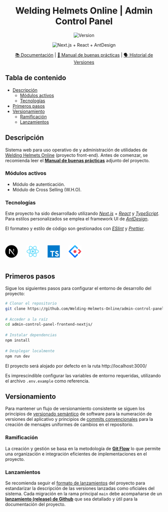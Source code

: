<h1 align="center">Welding Helmets Online | Admin Control Panel</h1>

<div align="center">
  <p style="text-align: center;">
  <img alt="Version" src="https://img.shields.io/badge/version-0.1.0-blue.svg?cacheSeconds=2592000" />

  ![Next.js + React + AntDesign][main-screen]

  [📚 Documentación][docs_link] | [📖 Manual de buenas prácticas][manual_link] | [🗣 Historial de Versiones][version_history_link]
</div>

## Tabla de contenido

- [Descripción](#descripción)
  - [Módulos activos](#módulos-activos)
  - [Tecnologías](#tecnologías)
- [Primeros pasos](#primeros-pasos)
- [Versionamiento](#versionamiento)
  - [Ramificación](#ramificación)
  - [Lanzamientos](#lanzamientos)


## Descripción

Sistema web para uso operativo de y administración de utilidades de [Welding Helmets Online][who_link] (proyecto front-end). Antes de comenzar, se recomienda leer el **[Manual de buenas prácticas][manual_link]** adjunto del proyecto.

### Módulos activos

- Módulo de autenticación.
- Módulo de Cross Selling (W.H.O).

### Tecnologías

Este proyecto ha sido desarrollado utilizando _[Next.js][nextjs_link]_ + _[React][react_link]_ y _[TypeScript][typescript_link]_. Para estilos personalizados se emplea el framework UI de _[AntDesign][antd_link]_.

El formateo y estilo de código son gestionados con _[ESlint][eslint_link]_ y _[Prettier][prettier_link]_.

&nbsp;
<div style="display: inline_block">
  <img align="center" alt="react-icon" height="40" width="40" src="https://raw.githubusercontent.com/devicons/devicon/master/icons/nextjs/nextjs-original.svg">
  &nbsp;&nbsp;&nbsp;&nbsp;&nbsp;
  <img align="center" alt="react-icon" height="40" width="40" src="https://raw.githubusercontent.com/devicons/devicon/master/icons/react/react-original.svg">
  &nbsp;&nbsp;&nbsp;&nbsp;&nbsp;
  <img align="center" alt="typescript-icon" height="40" width="40" src="https://raw.githubusercontent.com/devicons/devicon/master/icons/typescript/typescript-original.svg">
  &nbsp;&nbsp;&nbsp;&nbsp;&nbsp;
  <img align="center" alt="typescript-icon" height="40" width="40" src="https://raw.githubusercontent.com/devicons/devicon/master/icons/antdesign/antdesign-original.svg">
  &nbsp;&nbsp;&nbsp;&nbsp;&nbsp;
</div>
&nbsp;


## Primeros pasos

Sigue los siguientes pasos para configurar el entorno de desarrollo del proyecto:

```bash
# Clonar el repositorio
git clone https://github.com/Welding-Helmets-Online/admin-control-panel-frontend-nextjs

# Acceder a la raíz
cd admin-control-panel-frontend-nextjs/

# Instalar dependencias
npm install

# Desplegar localmente
npm run dev
```

El proyecto será alojado por defecto en la ruta http://localhost:3000/


Es imprescindible configurar las variables de entorno requeridas, utilizando el archivo `.env.example` como referencia.


## Versionamiento

Para mantener un flujo de versionamiento consistente se siguen los principios de [versionado semántico][semver_link] de software para la numeración de versiones del aplicativo y principios de [commits convencionales][conv-commits_link] para la creación de mensajes uniformes de cambios en el repositorio.

### Ramificación

La creación y gestión se basa en la metodología de **[Git Flow][gitflow_link]** lo que permite una organización e integración eficientes de implementaciones en el proyecto.

### Lanzamientos

Se recomienda seguir el [formato de lanzamientos][release_format_link] del proyecto para estandarizar la descripción de las versiones lanzadas como oficiales del sistema. Cada migración en la rama principal `main` debe acompañarse de un **[lanzamiento (release) de Github][release_link]** que sea detallado y ùtil para la documentación del proyecto.
 
<!-- Images -->
[main-screen]: https://genfinplan.com/wp-content/uploads/2019/12/slider5.jpg

<!-- Links -->
[docs_link]: https://drive.google.com/drive/folders/1A2wZoK8bchUEAS9R6Gav3WvDrcTXJYcj?usp=sharing
[manual_link]: ./good-practices.md
[version_history_link]: https://github.com/Welding-Helmets-Online/admin-control-panel-frontend-nextjs/releases

[who_link]: https://weldinghelmetsonline.com.au/
[nextjs_link]: https://nextjs.org/
[react_link]: https://es.react.dev/
[typescript_link]: https://www.typescriptlang.org/
[antd_link]: https://ant.design/
[eslint_link]: https://eslint.org/
[prettier_link]: https://prettier.io/

[semver_link]: https://semver.org/lang/es/
[conv-commits_link]: https://gist.github.com/qoomon/5dfcdf8eec66a051ecd85625518cfd13
[gitflow_link]: https://www.atlassian.com/es/git/tutorials/comparing-workflows/gitflow-workflow
[github-tag_link]: https://git-scm.com/book/en/v2/Git-Basics-Tagging
[release_format_link]: ./release-example.md
[release_link]: https://docs.github.com/es/repositories/releasing-projects-on-github/managing-releases-in-a-repository
